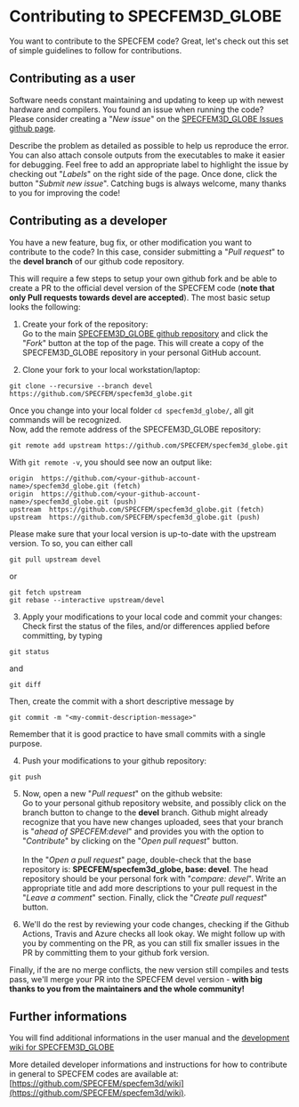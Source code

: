 # Contributing to SPECFEM3D_GLOBE

You want to contribute to the SPECFEM code? Great, let's check out this set of simple guidelines to follow for contributions.

## Contributing as a user

Software needs constant maintaining and updating to keep up with newest hardware and compilers.
You found an issue when running the code? Please consider creating a "*New issue*" on the [SPECFEM3D_GLOBE Issues github page](https://github.com/SPECFEM/specfem3d_globe/issues). 

Describe the problem as detailed as possible to help us reproduce the error. You can also attach console outputs from the executables to make it easier for debugging. Feel free to add an appropriate label to highlight the issue by checking out "*Labels*" on the right side of the page. Once done, click the button "*Submit new issue*". Catching bugs is always welcome, many thanks to you for improving the code!

## Contributing as a developer

You have a new feature, bug fix, or other modification you want to contribute to the code? In this case, consider submitting a "*Pull request*" to the **devel branch** of our github code repository. 

This will require a few steps to setup your own github fork and be able to create a PR to the official devel version of the SPECFEM code (**note that only Pull requests towards devel are accepted**). The most basic setup looks the following:

1. Create your fork of the repository:<br>
Go to the main [SPECFEM3D_GLOBE github repository](https://github.com/SPECFEM/specfem3d_globe) and click the "*Fork*" button at the top of the page. This will create a copy of the SPECFEM3D_GLOBE repository in your personal GitHub account.

2. Clone your fork to your local workstation/laptop:<br>
```
git clone --recursive --branch devel https://github.com/SPECFEM/specfem3d_globe.git
```
Once you change into your local folder `cd specfem3d_globe/`, all git commands will be recognized.  
Now, add the remote address of the SPECFEM3D_GLOBE repository:
```
git remote add upstream https://github.com/SPECFEM/specfem3d_globe.git
```
With `git remote -v`, you should see now an output like:
```
origin  https://github.com/<your-github-account-name>/specfem3d_globe.git (fetch)
origin  https://github.com/<your-github-account-name>/specfem3d_globe.git (push)
upstream  https://github.com/SPECFEM/specfem3d_globe.git (fetch)
upstream  https://github.com/SPECFEM/specfem3d_globe.git (push)
```
Please make sure that your local version is up-to-date with the upstream version. To so, you can either call 
```
git pull upstream devel
```
or 
```
git fetch upstream
git rebase --interactive upstream/devel
```
 
3. Apply your modifications to your local code and commit your changes:<br>
Check first the status of the files, and/or differences applied before committing, by typing
``` 
git status
```
and
``` 
git diff
```
Then, create the commit with a short descriptive message by
```
git commit -m "<my-commit-description-message>"
```
Remember that it is good practice to have small commits with a single purpose.

4. Push your modifications to your github repository:<br>
```
git push
```

5. Now, open a new "*Pull request*" on the github website:<br>
Go to your personal github repository website, and possibly click on the branch button to change to the **devel** branch. 
Github might already recognize that you have new changes uploaded, sees that your branch is "*ahead of SPECFEM:devel*" and provides you with the option to "*Contribute*" by clicking on the "*Open pull request*" button.<br><br>
In the "*Open a pull request*" page, double-check that the base repository is: **SPECFEM/specfem3d_globe, base: devel**. The head repository should be your personal fork with "*compare: devel*". Write an appropriate title and add more descriptions to your pull request in the "*Leave a comment*" section. Finally, click the "*Create pull request*" button.

6. We'll do the rest by reviewing your code changes, checking if the Github Actions, Travis and Azure checks all look okay. We might follow up with you by commenting on the PR, as you can still fix smaller issues in the PR by committing them to your github fork version.<br>
  
Finally, if the are no merge conflicts, the new version still compiles and tests pass, we'll merge your PR into the SPECFEM devel version - **with big thanks to you from the maintainers and the whole community!**
 

## Further informations

You will find additional informations in the user manual and the [development wiki for SPECFEM3D_GLOBE](https://github.com/SPECFEM/specfem3d_globe/wiki)


More detailed developer informations and instructions for how to contribute in general to SPECFEM codes are available at:<br>
[https://github.com/SPECFEM/specfem3d/wiki](https://github.com/SPECFEM/specfem3d/wiki).


